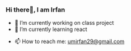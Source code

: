### Hi there👋, I am Irfan

<!--
**irfan-29/irfan-29** is a ✨ _special_ ✨ repository because its `README.md` (this file) appears on your GitHub profile.

Here are some ideas to get you started:
-->

- 🔭 I’m currently working on class project
- 🌱 I’m currently learning react
<!--
- 👯 I’m looking to collaborate on ...
- 🤔 I’m looking for help with ...
- 💬 Ask me about ...
-->
- 📫 How to reach me: umirfan29@gmail.com
<!--
- 😄 Pronouns: 
- ⚡ Fun fact: ...
-->
